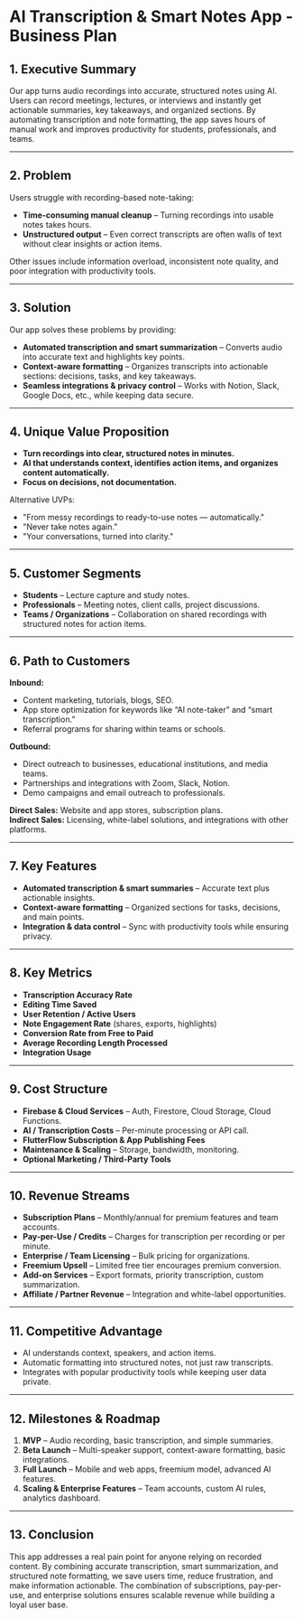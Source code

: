 # AI Transcription & Smart Notes App - Business Plan

## 1. Executive Summary
Our app turns audio recordings into accurate, structured notes using AI. Users can record meetings, lectures, or interviews and instantly get actionable summaries, key takeaways, and organized sections.
By automating transcription and note formatting, the app saves hours of manual work and improves productivity for students, professionals, and teams.

---

## 2. Problem
Users struggle with recording-based note-taking:

- **Time-consuming manual cleanup** – Turning recordings into usable notes takes hours.  
- **Unstructured output** – Even correct transcripts are often walls of text without clear insights or action items.

Other issues include information overload, inconsistent note quality, and poor integration with productivity tools.

---

## 3. Solution
Our app solves these problems by providing:

- **Automated transcription and smart summarization** – Converts audio into accurate text and highlights key points.  
- **Context-aware formatting** – Organizes transcripts into actionable sections: decisions, tasks, and key takeaways.  
- **Seamless integrations & privacy control** – Works with Notion, Slack, Google Docs, etc., while keeping data secure.

---

## 4. Unique Value Proposition
- **Turn recordings into clear, structured notes in minutes.**  
- **AI that understands context, identifies action items, and organizes content automatically.**  
- **Focus on decisions, not documentation.**

Alternative UVPs:  
- "From messy recordings to ready-to-use notes — automatically."  
- "Never take notes again."  
- "Your conversations, turned into clarity."

---

## 5. Customer Segments
- **Students** – Lecture capture and study notes.  
- **Professionals** – Meeting notes, client calls, project discussions.  
- **Teams / Organizations** – Collaboration on shared recordings with structured notes for action items.

---

## 6. Path to Customers

**Inbound:**  
- Content marketing, tutorials, blogs, SEO.  
- App store optimization for keywords like “AI note-taker” and “smart transcription.”  
- Referral programs for sharing within teams or schools.

**Outbound:**  
- Direct outreach to businesses, educational institutions, and media teams.  
- Partnerships and integrations with Zoom, Slack, Notion.  
- Demo campaigns and email outreach to professionals.

**Direct Sales:** Website and app stores, subscription plans.  
**Indirect Sales:** Licensing, white-label solutions, and integrations with other platforms.

---

## 7. Key Features
- **Automated transcription & smart summaries** – Accurate text plus actionable insights.  
- **Context-aware formatting** – Organized sections for tasks, decisions, and main points.  
- **Integration & data control** – Sync with productivity tools while ensuring privacy.

---

## 8. Key Metrics
- **Transcription Accuracy Rate**  
- **Editing Time Saved**  
- **User Retention / Active Users**  
- **Note Engagement Rate** (shares, exports, highlights)  
- **Conversion Rate from Free to Paid**  
- **Average Recording Length Processed**  
- **Integration Usage**

---

## 9. Cost Structure
- **Firebase & Cloud Services** – Auth, Firestore, Cloud Storage, Cloud Functions.  
- **AI / Transcription Costs** – Per-minute processing or API call.  
- **FlutterFlow Subscription & App Publishing Fees**  
- **Maintenance & Scaling** – Storage, bandwidth, monitoring.  
- **Optional Marketing / Third-Party Tools**

---

## 10. Revenue Streams
- **Subscription Plans** – Monthly/annual for premium features and team accounts.  
- **Pay-per-Use / Credits** – Charges for transcription per recording or per minute.  
- **Enterprise / Team Licensing** – Bulk pricing for organizations.  
- **Freemium Upsell** – Limited free tier encourages premium conversion.  
- **Add-on Services** – Export formats, priority transcription, custom summarization.  
- **Affiliate / Partner Revenue** – Integration and white-label opportunities.

---

## 11. Competitive Advantage
- AI understands context, speakers, and action items.  
- Automatic formatting into structured notes, not just raw transcripts.  
- Integrates with popular productivity tools while keeping user data private.  

---

## 12. Milestones & Roadmap
1. **MVP** – Audio recording, basic transcription, and simple summaries.  
2. **Beta Launch** – Multi-speaker support, context-aware formatting, basic integrations.  
3. **Full Launch** – Mobile and web apps, freemium model, advanced AI features.  
4. **Scaling & Enterprise Features** – Team accounts, custom AI rules, analytics dashboard.  

---

## 13. Conclusion
This app addresses a real pain point for anyone relying on recorded content. By combining accurate transcription, smart summarization, and structured note formatting, we save users time, reduce frustration, and make information actionable. The combination of subscriptions, pay-per-use, and enterprise solutions ensures scalable revenue while building a loyal user base.
